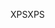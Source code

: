 <span data-ttu-id="ba025-101">XPS</span><span class="sxs-lookup"><span data-stu-id="ba025-101">XPS</span></span>